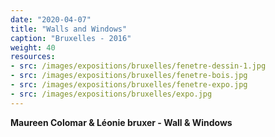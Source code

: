 ```yaml
---
date: "2020-04-07"
title: "Walls and Windows"
caption: "Bruxelles - 2016"
weight: 40
resources:
- src: /images/expositions/bruxelles/fenetre-dessin-1.jpg
- src: /images/expositions/bruxelles/fenetre-bois.jpg
- src: /images/expositions/bruxelles/fenetre-expo.jpg
- src: /images/expositions/bruxelles/expo.jpg
---
```

<p class="sous-titre">
    <b>Maureen Colomar & Léonie bruxer - Wall & Windows</b>
</p>
